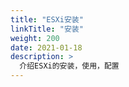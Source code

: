 ```yaml
---
title: "ESXi安装"
linkTitle: "安装"
weight: 200
date: 2021-01-18
description: >
  介绍ESXi的安装，使用，配置
---
```



